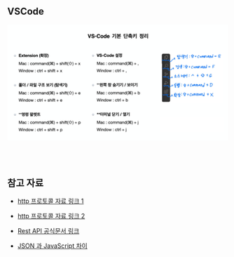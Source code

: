 ## VSCode

![vs](./images/vscode.png)

<br>
<br>

## 참고 자료

-   [http 프로토콜 자료 링크 1](https://developer.mozilla.org/ko/docs/Web/HTTP)
-   [http 프로토콜 자료 링크 2](https://web.dev/performance-http2/)

-   [Rest API 공식문서 링크](https://learn.microsoft.com/ko-kr/azure/architecture/best-practices/api-design)

-   [JSON 과 JavaScript 차이](https://developer.mozilla.org/ko/docs/Web/JavaScript/Reference/Global_Objects/JSON)
